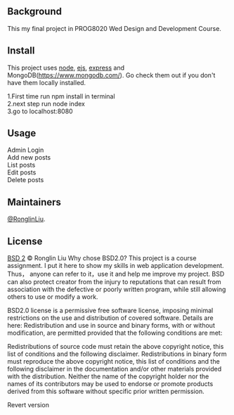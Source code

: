 ## Background

This my final project in PROG8020 Wed Design and Development Course.  

## Install

This project uses [node](http://nodejs.org), [ejs](https://ejs.co), [express](https://expressjs.com) and MongoDB(https://www.mongodb.com/). Go check them out if you don't have them locally installed.

1.First time run npm install in terminal<br>
2.next step run node index<br>
3.go to localhost:8080<br>

## Usage

Admin Login<br>
Add new posts <br>
List posts <br>
Edit posts <br>
Delete posts<br>

## Maintainers

[@RonglinLiu](https://github.com/Rolin2239).

## License

[BSD 2](LICENSE) © Ronglin Liu
Why chose BSD2.0?
This project is a course assignment. I put it here to show my skills in web application development. Thus， anyone can refer to it，use it and help me improve my project. BSD can also protect creator from the injury to reputations that can result from association with the defective or poorly written program, while still allowing others to use or modify a work.

BSD2.0 license is a permissive free software license, imposing minimal restrictions on the use and distribution of covered software.
Details are here:
Redistribution and use in source and binary forms, with or without modification, are permitted provided that the following conditions are met:

Redistributions of source code must retain the above copyright notice, this list of conditions and the following disclaimer.
Redistributions in binary form must reproduce the above copyright notice, this list of conditions and the following disclaimer in the documentation and/or other materials provided with the distribution.
Neither the name of the copyright holder nor the names of its contributors may be used to endorse or promote products derived from this software without specific prior written permission. 

Revert version